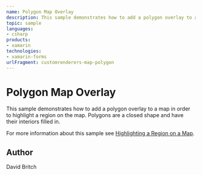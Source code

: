 ```yaml
---
name: Polygon Map Overlay
description: This sample demonstrates how to add a polygon overlay to a map in order to highlight a region on the map. Polygons are a closed shape and have their interiors filled in.
topic: sample
languages:
- csharp
products:
- xamarin
technologies:
- xamarin-forms
urlFragment: customrenderers-map-polygon
---
```

Polygon Map Overlay
===================

This sample demonstrates how to add a polygon overlay to a map in order to highlight a region on the map. Polygons are a closed shape and have their interiors filled in.

For more information about this sample see [Highlighting a Region on a Map](http://developer.xamarin.com/guides/xamarin-forms/custom-renderer/map/polygon-map-overlay/).

Author
------

David Britch
